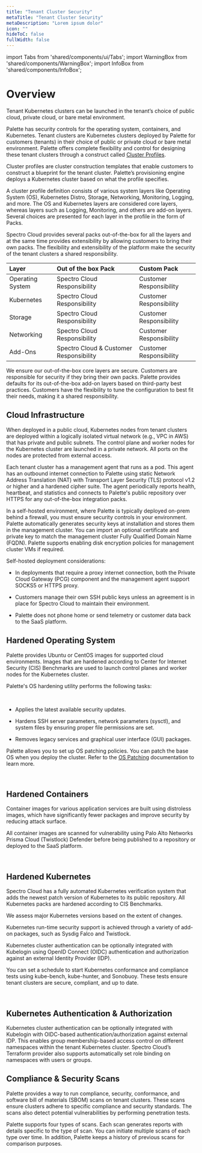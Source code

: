 ```yaml
---
title: "Tenant Cluster Security"
metaTitle: "Tenant Cluster Security"
metaDescription: "Lorem ipsum dolor"
icon: ""
hideToC: false
fullWidth: false
---
```


import Tabs from 'shared/components/ui/Tabs';
import WarningBox from 'shared/components/WarningBox';
import InfoBox from 'shared/components/InfoBox';

# Overview

Tenant Kubernetes clusters can be launched in the tenant’s choice of public cloud, private cloud, or bare metal environment.

Palette has security controls for the operating system, containers, and Kubernetes. Tenant clusters are Kubernetes clusters deployed by Palette for customers (tenants) in their choice of public or private cloud or bare metal environment. Palette offers complete flexibility and control for designing these tenant clusters through a construct called [Cluster Profiles](/cluster-profiles).

Cluster profiles are cluster construction templates that enable customers to construct a blueprint for the tenant cluster. Palette’s provisioning engine deploys a Kubernetes cluster based on what the profile specifies.

A cluster profile definition consists of various system layers like Operating System (OS), Kubernetes Distro, Storage, Networking, Monitoring, Logging, and more. The OS and Kubernetes layers are considered core layers, whereas layers such as Logging, Monitoring, and others are add-on layers. Several choices are presented for each layer in the profile in the form of Packs.

Spectro Cloud provides several packs out-of-the-box for all the layers and at the same time provides extensibility by allowing customers to bring their own packs. The flexibility and extensibility of the platform make the security of the tenant clusters a shared responsibility.

|Layer            |Out of the box Pack | Custom Pack|
|:---------------|:---------|:--------------|
|Operating System |Spectro Cloud Responsibility|Customer Responsibility|
|Kubernetes|Spectro Cloud Responsibility|Customer Responsibility|
|Storage|Spectro Cloud Responsibility|Customer Responsibility|
|Networking|Spectro Cloud Responsibility|Customer Responsibility|
|Add-Ons|Spectro Cloud & Customer Responsibility|Customer Responsibility|

We ensure our out-of-the-box core layers are secure. Customers are responsible for security if they bring their own packs. Palette provides defaults for its out-of-the-box add-on layers based on third-party best practices. Customers have the flexibility to tune the configuration to best fit their needs, making it a shared responsibility.

## Cloud Infrastructure

When deployed in a public cloud, Kubernetes nodes from tenant clusters are deployed within a logically isolated virtual network (e.g., VPC in AWS) that has private and public subnets. The control plane and worker nodes for the Kubernetes cluster are launched in a private network. All ports on the nodes are protected from external access.

Each tenant cluster has a management agent that runs as a pod. This agent has an outbound internet connection to Palette using static Network Address Translation (NAT) with Transport Layer Security (TLS) protocol v1.2 or higher and a hardened cipher suite. The agent periodically reports health, heartbeat, and statistics and connects to Palette's public repository over HTTPS for any out-of-the-box integration packs.

In a self-hosted environment, where Palette is typically deployed on-prem behind a firewall, you must ensure security controls in your environment. Palette automatically generates security keys at installation and stores them in the management cluster. You can import an optional certificate and private key to match the management cluster Fully Qualified Domain Name (FQDN). Palette supports enabling disk encryption policies for management cluster VMs if required.

Self-hosted deployment considerations:

* In deployments that require a proxy internet connection, both the Private Cloud Gateway (PCG) component and the management agent support SOCKS5 or HTTPS proxy.

* Customers manage their own SSH public keys unless an agreement is in place for Spectro Cloud to maintain their environment.

* Palette does not phone home or send telemetry or customer data back to the SaaS platform.

## Hardened Operating System

Palette provides Ubuntu or CentOS images for supported cloud environments. Images that are hardened according to Center for Internet Security (CIS) Benchmarks are used to launch control planes and worker nodes for the Kubernetes cluster.

Palette's OS hardening utility performs the following tasks:

<br />

- Applies the latest available security updates.


- Hardens SSH server parameters, network parameters (sysctl), and system files by ensuring proper file permissions are set.


- Removes legacy services and graphical user interface (GUI) packages.

Palette allows you to set up OS patching policies. You can patch the base OS when you deploy the cluster. Refer to the [OS Patching](/clusters/cluster-management/os-patching) documentation to learn more.

<br />

## Hardened Containers

Container images for various application services are built using distroless images, which have significantly fewer packages and improve security by reducing attack surface.

All container images are scanned for vulnerability using Palo Alto Networks Prisma Cloud (Twistlock) Defender before being published to a repository or deployed to the SaaS platform.

<br />

## Hardened Kubernetes

Spectro Cloud has a fully automated Kubernetes verification system that adds the newest patch version of Kubernetes to its public repository. All Kubernetes packs are hardened according to CIS Benchmarks.

We assess major Kubernetes versions based on the extent of changes.

Kubernetes run-time security support is achieved through a variety of add-on packages, such as Sysdig Falco and Twistlock.

Kubernetes cluster authentication can be optionally integrated with Kubelogin using OpenID Connect (OIDC) authentication and authorization against an external Identity Provider (IDP).

You can set a schedule to start Kubernetes conformance and compliance tests using kube-bench, kube-hunter, and Sonobuoy. These tests ensure tenant clusters are secure, compliant, and up to date.

<br />

## Kubernetes Authentication & Authorization

Kubernetes cluster authentication can be optionally integrated with Kubelogin with OIDC-based authentication/authorization against external IDP. This enables group membership-based access control on different namespaces within the tenant Kubernetes cluster. Spectro Cloud’s Terraform provider also supports automatically set role binding on namespaces with users or groups.

## Compliance & Security Scans

Palette provides a way to run compliance, security, conformance, and software bill of materials (SBOM) scans on tenant clusters. These scans ensure clusters adhere to specific compliance and security standards. The scans also detect potential vulnerabilities by performing penetration tests.

Palette supports four types of scans. Each scan generates reports with details specific to the type of scan. You can initiate multiple scans of each type over time. In addition, Palette keeps a history of previous scans for comparison purposes.
